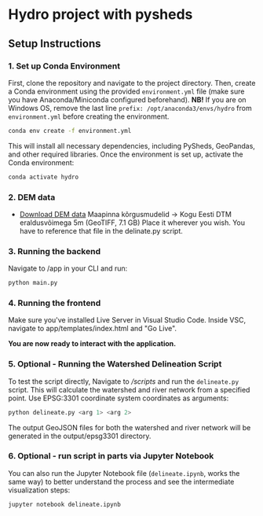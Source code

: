 # Hydro project with pysheds #

## Setup Instructions ##

### 1. Set up Conda Environment ###
First, clone the repository and navigate to the project directory. Then, create a Conda environment using the provided `environment.yml` file (make sure you have Anaconda/Miniconda configured beforehand).
__NB!__ If you are on Windows OS, remove the last line `prefix: /opt/anaconda3/envs/hydro` from `environment.yml` before creating the environment.

```bash
conda env create -f environment.yml
```
This will install all necessary dependencies, including PySheds, GeoPandas, and other required libraries.
Once the environment is set up, activate the Conda environment:

```bash
conda activate hydro
```


### 2. DEM data ###
- [Download DEM data](https://geoportaal.maaamet.ee/est/Ruumiandmed/Korgusandmed/Laadi-korgusandmed-alla-p614.html) 
Maapinna kõrgusmudelid -> Kogu Eesti DTM eraldusvõimega 5m (GeoTIFF, 7.1 GB)
Place it wherever you wish. You have to reference that file in the delinate.py script.


### 3. Running the backend ###
Navigate to /app in your CLI and run:
```bash
python main.py
```


### 4. Running the frontend ###
Make sure you've installed Live Server in Visual Studio Code. 
Inside VSC, navigate to app/templates/index.html and "Go Live".

__You are now ready to interact with the application.__


### 5. Optional - Running the Watershed Delineation Script ###
To test the script directly, Navigate to _/scripts_ and run the `delineate.py` script. This will calculate the watershed and river network from a specified point. Use EPSG:3301 coordinate system coordinates as arguments:

```bash
python delineate.py <arg 1> <arg 2>
```
The output GeoJSON files for both the watershed and river network will be generated in the output/epsg3301 directory.


### 6. Optional - run script in parts via Jupyter Notebook ###
You can also run the Jupyter Notebook file (`delineate.ipynb`, works the same way) to better understand the process and see the intermediate visualization steps:

```bash
jupyter notebook delineate.ipynb
```
